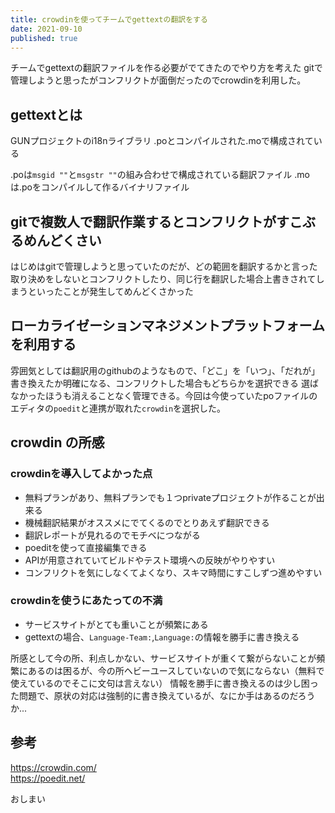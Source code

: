 ```yaml
---
title: crowdinを使ってチームでgettextの翻訳をする
date: 2021-09-10
published: true
---
```


チームでgettextの翻訳ファイルを作る必要がでてきたのでやり方を考えた
gitで管理しようと思ったがコンフリクトが面倒だったのでcrowdinを利用した。

## gettextとは

GUNプロジェクトのi18nライブラリ
.poとコンパイルされた.moで構成されている

.poは`msgid ""`と`msgstr ""`の組み合わせで構成されている翻訳ファイル
.moは.poをコンパイルして作るバイナリファイル



## gitで複数人で翻訳作業するとコンフリクトがすこぶるめんどくさい

はじめはgitで管理しようと思っていたのだが、どの範囲を翻訳するかと言った取り決めをしないとコンフリクトしたり、同じ行を翻訳した場合上書きされてしまうといったことが発生してめんどくさかった

## ローカライゼーションマネジメントプラットフォームを利用する

雰囲気としては翻訳用のgithubのようなもので、「どこ」を「いつ」、「だれが」書き換えたか明確になる、コンフリクトした場合もどちらかを選択できる
選ばなかったほうも消えることなく管理できる。今回は今使っていたpoファイルのエディタの`poedit`と連携が取れた`crowdin`を選択した。

## crowdin の所感

### crowdinを導入してよかった点

- 無料プランがあり、無料プランでも１つprivateプロジェクトが作ることが出来る
- 機械翻訳結果がオススメにでてくるのでとりあえず翻訳できる
- 翻訳レポートが見れるのでモチベにつながる
- poeditを使って直接編集できる
- APIが用意されていてビルドやテスト環境への反映がやりやすい
- コンフリクトを気にしなくてよくなり、スキマ時間にすこしずつ進めやすい

### crowdinを使うにあたっての不満

- サービスサイトがとても重いことが頻繁にある
- gettextの場合、`Language-Team:`,`Language:`の情報を勝手に書き換える

所感として今の所、利点しかない、サービスサイトが重くて繋がらないことが頻繁にあるのは困るが、今の所ヘビーユースしていないので気にならない（無料で使えているのでそこに文句は言えない）
情報を勝手に書き換えるのは少し困った問題で、原状の対応は強制的に書き換えているが、なにか手はあるのだろうか...

## 参考

https://crowdin.com/  
https://poedit.net/


おしまい

